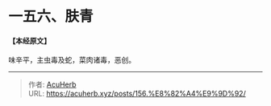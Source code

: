# 一五六、肤青


#### 【本经原文】
味辛平，主虫毒及蛇，菜肉诸毒，恶创。

---

> 作者: [AcuHerb](https://acuherb.xyz)  
> URL: https://acuherb.xyz/posts/156.%E8%82%A4%E9%9D%92/  

